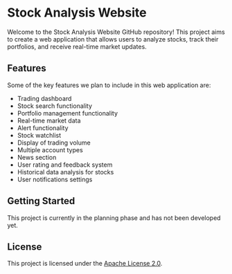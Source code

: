 # Stock Analysis Website

Welcome to the Stock Analysis Website GitHub repository! This project aims to create a web application that allows users to analyze stocks, track their portfolios, and receive real-time market updates.

## Features

Some of the key features we plan to include in this web application are:

- Trading dashboard
- Stock search functionality
- Portfolio management functionality
- Real-time market data
- Alert functionality
- Stock watchlist
- Display of trading volume
- Multiple account types
- News section
- User rating and feedback system
- Historical data analysis for stocks
- User notifications settings

## Getting Started

This project is currently in the planning phase and has not been developed yet.

## License

This project is licensed under the [Apache License 2.0](https://www.apache.org/licenses/LICENSE-2.0).
